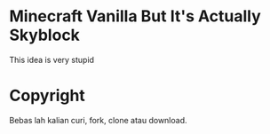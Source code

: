 # Minecraft Vanilla But It's Actually Skyblock
This idea is very stupid

# Copyright
Bebas lah kalian curi, fork, clone atau download.
